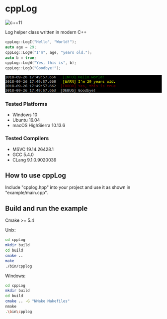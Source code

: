 # cppLog 
![c++11](https://img.shields.io/badge/c%2B%2B-11-green.svg)  
 
Log helper class written in modern C++  

```cpp  
cppLog::LogI("Hello", "World!");  
auto age = 29;  
cppLog::LogW("I'm", age, "years old.");  
auto b = true;  
cppLog::LogW("Yes, this is", b);  
cppLog::LogD("Goodbye!");  
```  
![img_short_example](https://github.com/lucadesogus/cppLog/blob/DEV_WK1839/img/example_00.png)  

### Tested Platforms  
  
- Windows 10
- Ubuntu 16.04
- macOS HighSierra 10.13.6  
  
### Tested Compilers  
- MSVC 19.14.26428.1
- GCC 5.4.0
- CLang 9.1.0.9020039
  
## How to use cppLog  
Include "cpplog.hpp" into your project and use it as shown in "example/main.cpp".  
  
## Build and run the example  
Cmake  >= 5.4

Unix:
```sh  
cd cppLog  
mkdir build  
cd build  
cmake ..
make
./bin/cpplog
```
Windows:
```sh
cd cppLog
mkdir build
cd build
cmake .. -G "NMake Makefiles"
nmake
.\bin\cpplog
```
